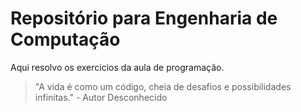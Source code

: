 # Repositório para Engenharia de Computação 
Aqui resolvo os exercicios da aula de programação.
> "A vida é como um código, cheia de desafios e possibilidades infinitas." - Autor Desconhecido
